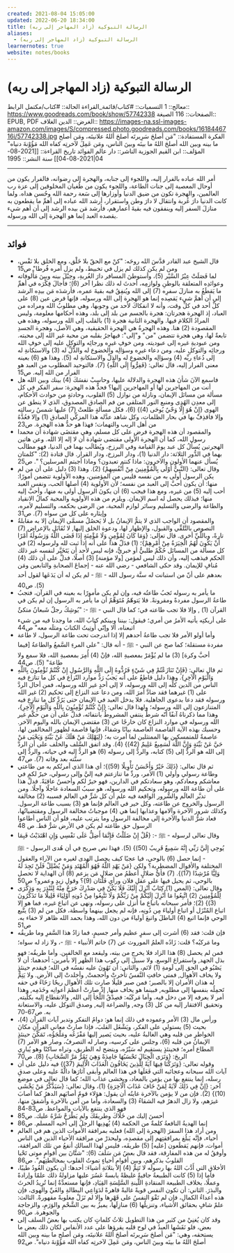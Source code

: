 ```yaml
---
created: 2021-08-04 15:05:00
updated: 2022-06-20 18:34:00
title: الرسالة التبوكية (زاد المهاجر إلى ربه)
aliases:
  - الرسالة التبوكية (زاد المهاجر إلى ربه)
learnernotes: true
website: notes/books
---
```


# الرسالة التبوكية (زاد المهاجر إلى ربه)

معالج:: 1
التسميات:: #كتاب/قائمة_القراءة
الحالة:: #كتاب/مكتمل
الرابط:: <https://www.goodreads.com/book/show/57742338>
الصفحات:: 116
الصيغة:: EPUB, PDF
الغرض:: الدين
الغلاف:: <https://images-na.ssl-images-amazon.com/images/S/compressed.photo.goodreads.com/books/1618446716i/57742338.jpg>
الفكرة المستفادة:: "مَن أصلحَ سَرِيرتَه أصلحَ أللهُ علانيتَه، ومَن أصلح ما بينه وبين الله أصلحَ اللهُ ما بينَه وبينَ الناس، ومَن عَمِلَ لآخرتِه كفاه الله مَؤُوْنةَ دنياه"
المؤلف:: ابن القيم الجوزية
الناشر:: دار عالم الفوائد
تاريخ القراءة:: [[2021-08-04|2021-08-04]]
سنة النشر:: 1995

---

أمر الله عباده بالفرار إليه، واللجوء إلى جنابه، والهجرة إلى رِضوانه، فالفرار يكون من أوحال المعصية إلى جنات الطاعة، واللجوء يكون من طُغيان المخلوقين إلى عزة رب العالمين، والهجرة تكون من ضيق الدنيا وأوزارها إلى سَعة رحمة الله وحُسن هداه.
ولما كانت الدنيا دارَ غُربة وانتقال لا دارَ وطن واستقرار، أرشد الله عباده إلى أهمِّ ما يقطعون به منازلَ السفر إليه وينفقون فيه بقيةَ أعمارهم، فأرشد مَن بيده الرشد إلى أن أهم شيء يقصده العبد إنما هو الهجرة إلى الله ورسوله.

---

## فوائد

- قال الشيخ عبد القادر قدَّسَ الله روحَه: "كنْ مع الحقّ بلا خَلْق، ومع الخلق بلا نَفْس، ومن لم يكن كذلك لم يزل في تخبيط، ولم يزل أمره فُرطا" ص15
- لما فَصَلَتْ عِيْرُ السَّيْر (5)، وأستوطنَ المسافر دارَ الغُربةِ، وحِيْلَ بينه وبينَ مَأْلوفاته وعوائدِه المتعلقة بالوطنِ ولوازمِه، أحدثَ له ذلك نظرا آخر (6)؛ فأجالَ فِكْرَه في أهمِّ ما يَقطَعُ به منازلَ سفرِه (7) إلى الله ويُنفِقُ فيه بقيةَ عمره، فأرشدَه مَن بيدِه الرشد إلى أن أهمَّ شيء يَقصِده إنما هو الهجرة إلى الله ورسوله، فإنها فرض عين (8) على كلِّ أحد في كلِّ وقت، وأنه لا انفكاكَ لأحد من وجوبها، وهي مطلوبُ الله ومراده من العباد، إذ الهجرة هجرتان:
  هجرة بالجسم من بلد إلى بلد، وهذه أحكامها معلومة، وليس المرادُ الكلامَ فيها.
  والهجرة الثانية هجرة (1) بالقلب إلى الله ورسوله، وهذه هي المقصودة (2) هنا. وهذه الهجرةُ هي الهجرة الحقيقية، وهي الأصل، وهجرة الجسدِ تابعةٌ لها، وهي هجرة تتضمن "من" و"إلى": فيهاجرُ بقلبه من محبة غير الله إلى محبته. ومن عبوديةِ غيره إلى عبوديته. ومن خوفِ غيرِه ورجائِه والتوكلِ عليه إلى خوفِ الله ورجائِه والتوكلِ عليه. ومن دعاء غيرِه وسؤالِه والخضوع له والذُّلِّ له (3) والاستكانةِ له إلى دُعاءِ ربِّه (4) وسؤالِه والخضوعِ له والذلِّ والاستكانةِ له (5). وهذا هو (6) بعينه معنى الفرار إليه، قال تعالى: {فَفِرُّوا إِلَى اللَّهِ} (7). فالتوحيد المطلوب من العبد هو الفرار من الله إليه. ص15
- فاسمع الآنَ شأنَ هذه الهجرة والدلالة عليها، وحاسِبْ نفسَكَ (4) بينك وبين الله هل أنت من المهاجرين لها أو المهاجرين إليها؟ فحدُّ هذه الهجرة: سفر الفكر في كل مسألة من مسائل الإيمان، ونازلة من نوازل (5) القلوب، وحادثةٍ من حوادث الأحكام، إلى معدِن الهُدى ومنبع النور المتلقى من فم الصادق المصدوق، الذي لا ينطق عن الهوى {إِنْ هُوَ إِلَّا وَحْيٌ يُوحَى (4)} (6)، فكل مسألةٍ طلعتْ (7) عليها شمسُ رسالتِه وإلا فاقذِفْ بها في بحار الظلمات، وكل شاهد عدَّله هذا المزكِّي الصادق (1) وإلا فعُدَّهُ من أهل الريب والتهمات؛ فهذا هو حدُّ هذه الهجرة. ص23
- والمقصود أن هذه الهجرة فرض على كل مسلم، وهي مقتضَى شهادة أن محمدا رسول الله، كما أن الهجرة الأولى مقتضى شهادة أن لا إله إلا الله. وعن هاتين الهجرتين يُسأَلُ كل عبد يومَ القيامة وفي البرزخ، ويُطالَب بهما في الدنيا، فهو مطالَب بهما في الدُّور الثلاثة: دار الدنيا (1)، ودار البرزخ، ودار القرار. قال قتادة (2): "كلمتان يُسأل عنهما الأولون والآخرون: ماذا كنتم تعبدون؟ وماذا أجبتم المرسلين؟ ". ص25
- وقال تعالى: {النَّبِيُّ أَوْلَى بِالْمُؤْمِنِينَ مِنْ أَنْفُسِهِمْ} (2). وهذا (3) دليل على أن من لم يكن الرسول أولى به من نفسه فليس من المؤمنين، وهده الأولوية تتضمن أمورًا: منها: أن يكون أحبَّ إلى العبد من نفسه؛ لأن الأولوية (4) أصلها الحب، ونفس العبد أحب إليه (5) من غيره، ومع هذا فيجب (6) أن يكونَ الرسول أولى به منها، وأحبَّ إليه منها؛ فبذلك يحصل له اسم الإيمان. ويلزم من هذه الأولوية والمحبة كمالُ الانقياد والطاعة والرضى والتسليم وسائر لوازم المحبة، من الرضى بحكمه، والتسليم لأمره، وإيثاره على كل من سواه (7). ص31
- والمقصود أن الواجب الذي لا يتمُّ الإيمانُ بل لا يَحصُلُ مسمَّى الإيمان إلا به مقابلةُ النصوص بالتَّلقِّي والقبول، والإظهار لها، ودعوة الخلق إليها, لا تُقَابَل بالإعراض (7) تارةً، وباللَّيِّ أخرى. قال تعالى: {وَمَا كَانَ لِمُؤْمِنٍ وَلَا مُؤْمِنَةٍ إِذَا قَضَى اللَّهُ وَرَسُولُهُ أَمْرًا أَنْ يَكُونَ لَهُمُ الْخِيَرَةُ مِنْ أَمْرِهِمْ}؛ (1) فدَلّ هذا على أنه إذا ثبت لله ولرسوله (2) في كل مسألة من المسائل حُكْمٌ طلبيٌّ أو خبريٌّ، فإنه ليس لأحد أن يَتَخَيَّر لنفسه غير ذلك الحكم فيذهب إليه، وأن ذلك ليس لمؤمن [ولا مؤمنة] (3) أصلًا، فدلَّ على أن ذلك (4) مُنافٍ للإيمان. وقد حكى الشافعي - رضي الله عنه - إجماعَ الصحابةِ والتابعين ومَن بعدهم على أنّ من استبانت له سنَّة رسول الله - ﷺ - لم يكن له أن يَدَعَها لقول أحد (5). ص40
- ما يأمر به رسوله تَجبُ طاعتُه فيه، وإن لم يكن مأمورًا به بعينه في القرآن، فتجبُ طاعةُ الرسول مفردةً ومقرونةً. فلا يَتوهّمُ مُتَوَهِّمٌ أن ما يأمر به الرسول إن لم يكن في القرآن (1) , وإلا فلا تجب طاعته في؛ كما قال النبي - ﷺ -: "يُوشِكُ رجلٌ شَبعانُ متكئٌ على أريكتِه يأتيه الأمرُ من أمري؛ فيقول: بيننا وبينكم كتابُ الله، ما وجدنا فيه من شيء اتبعناه، ألا وإنّي أُوتِيتُ الكتابَ ومثلَه معه" ص44
- وأما أولو الأمر فلا تجب طاعةُ أحدهم إلا إذا اندرجت تحت طاعة الرسول، لا طاعة مفردة مستقلة؛ كما صح عن النبي - ﷺ - أنه قال: "على المرءِ السَّمعُ والطاعةُ [فيما أحبَّ وكرهَ] (3) ما لم يُؤْمَرْ بمعصيةِ الله، فإنْ (4) أُمِرَ بمعصيةِ الله، فلا سمع ولا طاعةَ" (5). ص44
- ثم قال تعالى: {فَإِنْ تَنَازَعْتُمْ فِي شَيْءٍ فَرُدُّوهُ إِلَى اللَّهِ وَالرَّسُولِ إِنْ كُنْتُمْ تُؤْمِنُونَ بِاللَّهِ وَالْيَوْمِ الْآخِرِ}. وهذا دليل قاطعٌ على أنه يَجبُ رَدُّ موارد النّزاع في كل ما تنازع فيه الناس من الدين كلِّه إلى الله ورسوله، لا إلى أحدٍ غير الله ورسوله، فمن أحال الردَّ على (1) غيرهما فقد ضادَّ أمرَ الله، ومن دعا عند النزاع إلى تحكيم (2) غير الله ورسوله فقد دعا بدعوى الجاهلية. فلا يدخل العبد في الإيمان حتى يَرُدَّ كل ما تنازع فيه المتنازعون إلى الله ورسوله؛ ولهذا قال تعالى: {إِنْ كُنْتُمْ تُؤْمِنُونَ بِاللَّهِ وَالْيَوْمِ الْآخِرِ}، وهذا مما ذكرناهُ آنفًا أنّه شرطٌ ينتفي المشروطُ بانتفائه، فدلَّ على أن من حكَّم غير الله ورسوله في موارد النزاع كان خارجًا عن (3) مقتضى الإيمان بالله واليوم الآخر. وحسبك بهذه الآية القاصمة العاصمة بيانًا وشفاءً، فإنها قاصمة لظهور المخالفين لها، عاصمةٌ للمتمسكين بها الممتثلين لما أمرت به؛ {لِيَهْلِكَ مَنْ هَلَكَ عَنْ بَيِّنَةٍ وَيَحْيَى مَنْ حَيَّ عَنْ بَيِّنَةٍ وَإِنَّ اللَّهَ لَسَمِيعٌ عَلِيمٌ (42)} (4). وقد اتفق السَّلف والخلف على أن الردَّ إلى الله هو الردُّ إلى (5) كتابه، والردُّ إلى رسوله (6) هو الردُّ إليه في حياته، والردُّ إلى سنَّته بعد وفاته (7). ص47
- ثم قال تعالى: {ذَلِكَ خَيْرٌ وَأَحْسَنُ تَأْوِيلًا (59)}؛ أي هذا الذي أمرتُكم به من طاعتي وطاعة رسولي وأولي (1) الأمر، وردِّ ما تنازعتم فيه إليَّ وإلى رسولي، خيرٌ لكم في معاشكم ومعادكم، وهو سعادتكم في الدارين، فهو خيرٌ لكم وأحسنُ عاقبَةً. فدلَّ هذا على أن طاعة الله ورسوله، وتحكيم الله ورسوله، هو سببُ السعادة عاجلًا وآجلًا. ومن تدبَّر العالَم والشُّرور الواقعة فيه علم أن كل شَرٍّ في العالم فسببه (2) مخالفة الرسول والخروج عن طاعته، وكل خير في العالم فإنما هو (3) بسبب طاعة الرسول. وكذلك شرور الآخرة وآلامها وعذابها إنما هي (4) موجباتُ مخالفة الرسول ومقتضياتُها، فعاد شرُّ الدنيا والآخرة إلى مخالفة الرسول وما يترتب عليه، فلو أن الناس أطاعوا الرسول حق طاعته لم يكن في الأرض شرٌّ قط. ص 48
- وقال تعالى لرسوله - ﷺ -: {قُلْ إِنْ ضَلَلْتُ فَإِنَّمَا أَضِلُّ عَلَى نَفْسِي وَإِنِ اهْتَدَيْتُ فَبِمَا يُوحِي إِلَيَّ رَبِّي إِنَّهُ سَمِيعٌ قَرِيبٌ (50)} (5). فهذا نص صريح في أن هُدى الرسول - ﷺ - إنما حصل (6) بالوحي، فيا عجبًا كيف يحصل الهدى لغيره من الآراء والعقول المختلفة والأقوال المضطربة؟ ولكن {مَنْ يَهْدِ اللَّهُ فَهُوَ الْمُهْتَدِ وَمَنْ يُضْلِلْ فَلَنْ تَجِدَ لَهُ وَلِيًّا مُرْشِدًا (17)}. (7) فأيُّ ضلالٍ أعظمُ من ضلالِ مَن يزعم (8) أن الهداية لا تحصل بالوحي، ثم يحيل فيها على عقلِ فلان ورأيِ فَلْتَان (9)؟ وقولِ زيدٍ وعمرو؟ ص50
- وقال تعالى: {المص (1) كِتَابٌ أُنْزِلَ إِلَيْكَ فَلَا يَكُنْ فِي صَدْرِكَ حَرَجٌ مِنْهُ لِتُنْذِرَ بِهِ وَذِكْرَى لِلْمُؤْمِنِينَ (2) اتَّبِعُوا مَا أُنْزِلَ إِلَيْكُمْ مِنْ رَبِّكُمْ وَلَا تَتَّبِعُوا مِنْ دُونِهِ أَوْلِيَاءَ قَلِيلًا مَا تَذَكَّرُونَ (3)} (2)؛ فأمر سبحانه باتباع ما أنزل على رسوله، ونهى عن اتباع غيره، فما هو إلا اتباع المُنْزَل أو اتباع أولياءَ مِن دُونِه، فإنه لم يجعل بينهما واسطة، فكل من لم (3) يتَّبع الوحي فإنما اتبع (4) الباطلَ واتبعَ أولياءَ من دون الله، وهذا بحمد الله ظاهر لا خفاء به. ص51
- فإن قلت: فقد (6) أشرت إلى سفرٍ عظيم وأمر جسيمٍ، فما زادُ هذا السَّفرِ وما طريقُه وما مَركبُه؟
  قلت: زَادُه العلمُ الموروث عن (7) خاتم الأنبياء - ﷺ -، ولا زاد له سواه؛ فمن لم يحصل (8) هذا الزاد فلا يخرج من بيته، وليقعد مع الخالفين. وأما طريقُه: فهو بذل الجهد, واستفراغ الوسع.
  ولا سبيلَ إلى ركوب هذا الظهر إلا بأمرين: أحدهما: أن لا يَصْبُو في الحق إلى لَومةِ (1) لائم، والثاني: أن تَهُونَ عليه نفسُه في الله؛ فيقدم حينئذٍ ولا يخاف الأهوال, فمتى خافتِ النَّفسُ تأخرتْ وأحجمتْ, وأخلدتْ إلى الأرض.
  ولا يَتِمُّ له هذان الأمران إلا بالصبر؛ فمن صبر قليلًا صارت تلك الأهوال ريحًا رَخَاءً في حقه تَحمِلُه بنفسها إلى مطلوبه, فبينما هو يخاف منها, إذْ صارتْ أعظمَ أعوانِه وخَدَمِه, وهذا أمر لا يعرفه إلا من دخل فيه.
  وأما مَركَبُه: فصِدْقُ اللَّجَأ إلى الله, والانقطاع إليه بكلِّيته, وتحقيق الافتقار إليه من كل (3) وجه, والضراعة إليه, وصدق التوكل عليه، والاستعانة به. ص67-70
- ورأس مال (3) الأمر وعموده في ذلك إنما هو: دوامُ التفكر وتدبر آيات القرآن (4)، بحيث (5) يستولي على الفكر، ويَشْغَل القلبَ، فإذا صارتْ معاني القرآنِ مكانَ الخواطرِ من قلبه وهي الغالبةُ عليه، بحيث يَصير إليها مَفْزَعُه ومَلْجَؤُه، تَمَكَّنَ حينئذٍ الإيمانُ من قلبه (6)، وجلس على كرسيه، وصار له التصرفُ، وصار هو الآمر (7) المطاع أمره؛ فحينئذٍ يستقيم له سَيْرُه، ويتضح له الطريق، وتراه ساكنًا وهو يُبارِي الريحَ: {وَتَرَى الْجِبَالَ تَحْسَبُهَا جَامِدَةً وَهِيَ تَمُرُّ مَرَّ السَّحَابِ} (8). ص70
- وقوله تعالى: {وَتَرَكْنَا فِيهَا آيَةً لِلَّذِينَ يَخَافُونَ الْعَذَابَ الْأَلِيمَ (37)} فيه دليل على أن آيات الله سبحانه وعجائبه التي فَعَلَها في هذا العالم وأبقى آثارَها دالَّةً عليه وعلى صدقِ رسله، إنما ينتفع بها من يؤمن بالمعاد، ويخشى عذاب الله؛ كما قال تعالى في موضع آخر: {إِنَّ فِي ذَلِكَ لَآيَةً لِمَنْ خَافَ عَذَابَ الْآخِرَةِ} (1)، وقال تعالى: {سَيَذَّكَّرُ مَنْ يَخْشَى (10)} (2). فإن من لا يؤمن بالآخرة غايتُه أن يقول: هؤلاء قومٌ أصابَهم الدهرُ كما أصابَ غيرَهم، ولا زال الدهرُ فيه الشقاءُ (3) والسعادة، وأما من آمن بالآخرة وأشفقَ منها، فهو الذي ينتفع بالآيات والمواعظ. ص83-84
- أحسنَ إليك من خَلَّاكَ وطريقَكَ ولم يَطْرَحْ شَرَّهُ عليك. ص85
- إنما الهديةُ النافعةُ كلمةٌ من الحكمة (4) يُهدِيها الرجلُ إلى أخيه المسلم. ص86
- ومن أراد هذا السفرَ (الهجرة إلى الله) فعليه بمرافقة الأموات الذين هم في العالم أحياء، فإنَّه يَبلُغ بمرافقتِهم إلى مقصدِه، وليحذرْ من مرافقة الأحياء الذين في الناس أموات، فإنهم يَقطَعون [عليه] (5) طريقَه، فليس لهذا السالكِ أنفعُ من تلك المرافقة، وأوفقُ له من هذه المفارقة، فقد قال بعضُ مَن سَلَفَ (6): "شتَّانَ بين أقوامٍ موتى تَحْيا القلوبُ بذكرِهم، وبين أقوامٍ أحياءٍ تموتُ القلوب بمخالطتِهم". ص86
- الأخلاق التي أَدَّبَ اللهُ بها رسولَه لا تَتِمُّ (4) إلا بثلاثةِ أشياءَ:
  أحدها: أن يكون العُودُ طيبًا، فأما إذا (5) كانت الطبيعةُ جافيةً غليظةً يابسةً عَسُرَ عليها مزاولةُ ذلك علمًا وإرادةً وعملًا، بخلاف الطبيعة المنقادةِ اللَّينةِ السَّلِسَةِ القِيَادِ، فإنها مستعدَّةٌ إنما تُرِيدُ الحرثَ والبذرَ.
  الثاني: أن تكون النفس قويةً غالبةً قاهرةً لدَوَاعِي البطالةِ والغَيِّ والهوى، فإن هذه أعداءُ الكمالِ، فإن لم تَقْوَ النفسُ على قَهْرِها وإلا لم تَزَلْ مغلوبةً مقهورةً.
  الثالث: علمٌ شافٍ بحقائق الأشياء، وتنزيلُها (6) منازِلَها، يميزُ به بين الشَّحْمِ والوَرَمِ، والزجاجة والجوهرة. ص90
- وقد كان يُغنِيْ من كثير من هذا التطويل ثلاثُ كلماتٍ كان يكتب بها بعضُ السلف إلى بعض، فلو نَقَشَها العبدُ في لوح قلبه يقرؤها على عدد الأنفاس لكان ذلك بعض ما يستحقه، وهي: "مَن أصلحَ سَرِيرتَه أصلحَ أللهُ علانيتَه، ومَن أصلح ما بينه وبين الله أصلحَ اللهُ ما بينَه وبينَ الناس، ومَن عَمِلَ لآخرتِه كفاه الله مَؤُوْنةَ دنياه". ص92
